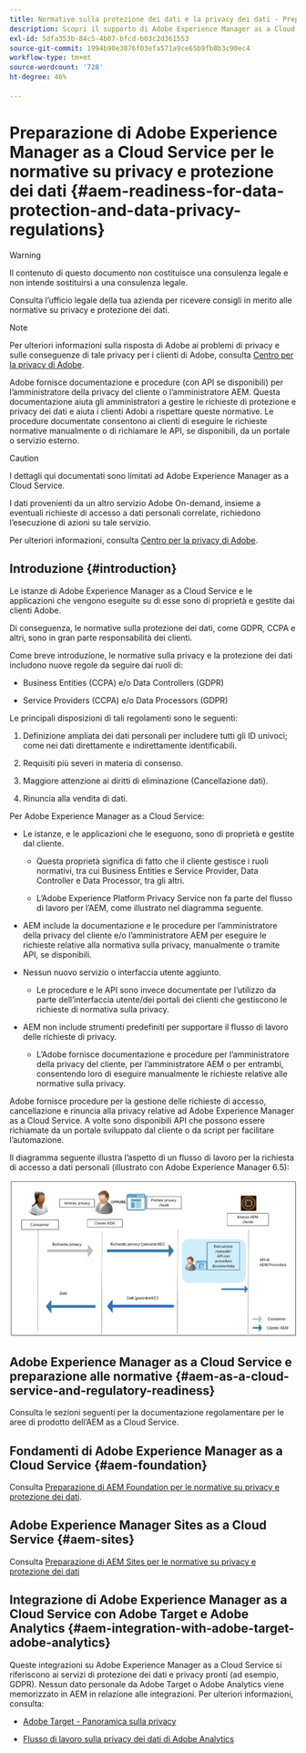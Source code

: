 ```yaml
---
title: Normative sulla protezione dei dati e la privacy dei dati - Preparazione di Adobe Experience Manager as a Cloud Service
description: Scopri il supporto di Adobe Experience Manager as a Cloud Service per le varie normative su privacy e protezione dei dati. Queste normative includono il Regolamento generale sulla protezione dei dati (RGPD) dell’UE, il California Consumer Privacy Act e le modalità per conformarsi quando si implementa un nuovo progetto AEM as a Cloud Service.
exl-id: 5dfa353b-84c5-4b07-bfcd-b03c2d361553
source-git-commit: 1994b90e3876f03efa571a9ce65b9fb8b3c90ec4
workflow-type: tm+mt
source-wordcount: '728'
ht-degree: 46%

---
```


# Preparazione di Adobe Experience Manager as a Cloud Service per le normative su privacy e protezione dei dati {#aem-readiness-for-data-protection-and-data-privacy-regulations}

>[!WARNING]
>
>Il contenuto di questo documento non costituisce una consulenza legale e non intende sostituirsi a una consulenza legale.
>
>Consulta l’ufficio legale della tua azienda per ricevere consigli in merito alle normative su privacy e protezione dei dati.

>[!NOTE]
>
>Per ulteriori informazioni sulla risposta di Adobe ai problemi di privacy e sulle conseguenze di tale privacy per i clienti di Adobe, consulta [Centro per la privacy di Adobe](https://www.adobe.com/it/privacy.html).

Adobe fornisce documentazione e procedure (con API se disponibili) per l’amministratore della privacy del cliente o l’amministratore AEM. Questa documentazione aiuta gli amministratori a gestire le richieste di protezione e privacy dei dati e aiuta i clienti Adobi a rispettare queste normative. Le procedure documentate consentono ai clienti di eseguire le richieste normative manualmente o di richiamare le API, se disponibili, da un portale o servizio esterno.

>[!CAUTION]
>
>I dettagli qui documentati sono limitati ad Adobe Experience Manager as a Cloud Service.
>
>I dati provenienti da un altro servizio Adobe On-demand, insieme a eventuali richieste di accesso a dati personali correlate, richiedono l’esecuzione di azioni su tale servizio.
>
>Per ulteriori informazioni, consulta [Centro per la privacy di Adobe](https://www.adobe.com/it/privacy.html).

## Introduzione {#introduction}

Le istanze di Adobe Experience Manager as a Cloud Service e le applicazioni che vengono eseguite su di esse sono di proprietà e gestite dai clienti Adobe.

Di conseguenza, le normative sulla protezione dei dati, come GDPR, CCPA e altri, sono in gran parte responsabilità dei clienti.

Come breve introduzione, le normative sulla privacy e la protezione dei dati includono nuove regole da seguire dai ruoli di:

* Business Entities (CCPA) e/o Data Controllers (GDPR)

* Service Providers (CCPA) e/o Data Processors (GDPR)

Le principali disposizioni di tali regolamenti sono le seguenti:

1. Definizione ampliata dei dati personali per includere tutti gli ID univoci; come nei dati direttamente e indirettamente identificabili.

2. Requisiti più severi in materia di consenso.

3. Maggiore attenzione ai diritti di eliminazione (Cancellazione dati).

4. Rinuncia alla vendita di dati.

Per Adobe Experience Manager as a Cloud Service:

* Le istanze, e le applicazioni che le eseguono, sono di proprietà e gestite dal cliente.

   * Questa proprietà significa di fatto che il cliente gestisce i ruoli normativi, tra cui Business Entities e Service Provider, Data Controller e Data Processor, tra gli altri.

   * L’Adobe Experience Platform Privacy Service non fa parte del flusso di lavoro per l’AEM, come illustrato nel diagramma seguente.

* AEM include la documentazione e le procedure per l’amministratore della privacy del cliente e/o l’amministratore AEM per eseguire le richieste relative alla normativa sulla privacy, manualmente o tramite API, se disponibili.

* Nessun nuovo servizio o interfaccia utente aggiunto.

   * Le procedure e le API sono invece documentate per l’utilizzo da parte dell’interfaccia utente/dei portali dei clienti che gestiscono le richieste di normativa sulla privacy.

* AEM non include strumenti predefiniti per supportare il flusso di lavoro delle richieste di privacy.

   * L’Adobe fornisce documentazione e procedure per l’amministratore della privacy del cliente, per l’amministratore AEM o per entrambi, consentendo loro di eseguire manualmente le richieste relative alle normative sulla privacy.

Adobe fornisce procedure per la gestione delle richieste di accesso, cancellazione e rinuncia alla privacy relative ad Adobe Experience Manager as a Cloud Service. A volte sono disponibili API che possono essere richiamate da un portale sviluppato dal cliente o da script per facilitare l’automazione.

Il diagramma seguente illustra l’aspetto di un flusso di lavoro per la richiesta di accesso a dati personali (illustrato con Adobe Experience Manager 6.5):

![Protezione dei dati e privacy](assets/data-protection-and-privacy-01.png)

## Adobe Experience Manager as a Cloud Service e preparazione alle normative {#aem-as-a-cloud-service-and-regulatory-readiness}

Consulta le sezioni seguenti per la documentazione regolamentare per le aree di prodotto dell’AEM as a Cloud Service.

## Fondamenti di Adobe Experience Manager as a Cloud Service {#aem-foundation}

Consulta [Preparazione di AEM Foundation per le normative su privacy e protezione dei dati](/help/compliance/data-privacy-and-protection-readiness/foundation-readiness.md).

## Adobe Experience Manager Sites as a Cloud Service {#aem-sites}

Consulta [Preparazione di AEM Sites per le normative su privacy e protezione dei dati](/help/compliance/data-privacy-and-protection-readiness/sites-readiness.md)

## Integrazione di Adobe Experience Manager as a Cloud Service con Adobe Target e Adobe Analytics {#aem-integration-with-adobe-target-adobe-analytics}

Queste integrazioni su Adobe Experience Manager as a Cloud Service si riferiscono ai servizi di protezione dei dati e privacy pronti (ad esempio, GDPR). Nessun dato personale da Adobe Target o Adobe Analytics viene memorizzato in AEM in relazione alle integrazioni.
Per ulteriori informazioni, consulta:

* [Adobe Target - Panoramica sulla privacy](https://experienceleague.adobe.com/docs/target-dev/developer/implementation/privacy/cmp-privacy-and-general-data-protection-regulation.html?lang=it)

* [Flusso di lavoro sulla privacy dei dati di Adobe Analytics](https://experienceleague.adobe.com/docs/analytics/admin/admin-tools/data-governance/an-gdpr-workflow.html)
